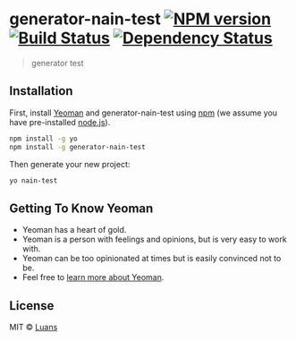 # generator-nain-test [![NPM version][npm-image]][npm-url] [![Build Status][travis-image]][travis-url] [![Dependency Status][daviddm-image]][daviddm-url]
> generator test

## Installation

First, install [Yeoman](http://yeoman.io) and generator-nain-test using [npm](https://www.npmjs.com/) (we assume you have pre-installed [node.js](https://nodejs.org/)).

```bash
npm install -g yo
npm install -g generator-nain-test
```

Then generate your new project:

```bash
yo nain-test
```

## Getting To Know Yeoman

 * Yeoman has a heart of gold.
 * Yeoman is a person with feelings and opinions, but is very easy to work with.
 * Yeoman can be too opinionated at times but is easily convinced not to be.
 * Feel free to [learn more about Yeoman](http://yeoman.io/).

## License

MIT © [Luans]()


[npm-image]: https://badge.fury.io/js/generator-nain-test.svg
[npm-url]: https://npmjs.org/package/generator-nain-test
[travis-image]: https://travis-ci.org/Danite/generator-nain-test.svg?branch=master
[travis-url]: https://travis-ci.org/Danite/generator-nain-test
[daviddm-image]: https://david-dm.org/Danite/generator-nain-test.svg?theme=shields.io
[daviddm-url]: https://david-dm.org/Danite/generator-nain-test
